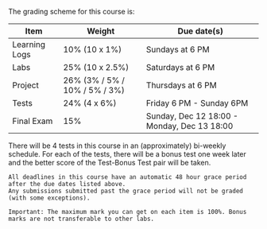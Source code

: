 The grading scheme for this course is:

| Item          | Weight                        | Due date(s)                                 |
|---------------|-------------------------------|---------------------------------------------|
| Learning Logs | 10% (10 x 1%)                 | Sundays at 6 PM                             |
| Labs          | 25% (10 x 2.5%)               | Saturdays at 6 PM                           |
| Project       | 26% (3% / 5% / 10% / 5% / 3%) | Thursdays at 6 PM                           |
| Tests         | 24% (4 x 6%)                  | Friday 6 PM - Sunday 6PM                    |
| Final Exam    | 15%                           | Sunday, Dec 12 18:00 - Monday, Dec 13 18:00 |

There will be 4 tests in this course in an (approximately) bi-weekly schedule.
For each of the tests, there will be a bonus test one week later and the better score of the Test-Bonus Test pair will be taken.

```{attention} 
All deadlines in this course have an automatic 48 hour grace period after the due dates listed above.
Any submissions submitted past the grace period will not be graded (with some exceptions).
```

```{note}
Important: The maximum mark you can get on each item is 100%. Bonus marks are not transferable to other labs.
```